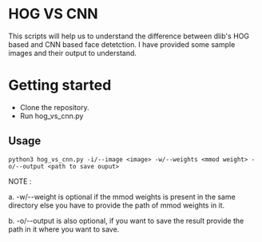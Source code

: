 # HOG VS CNN 
This scripts will help us to understand the difference between dlib's HOG based and CNN based face detetction.
I have provided some sample images and their output to understand.

# Getting started
- Clone the repository.
- Run hog_vs_cnn.py
## Usage 
```
python3 hog_vs_cnn.py -i/--image <image> -w/--weights <mmod weight> -o/--output <path to save ouput>
```

NOTE :

a. -w/--weight is optional if the mmod weights is present in the same directory else you have to provide the path of mmod weights in it.

b. -o/--output is also optional, if you want to save the result provide the path in it where you want to save.
